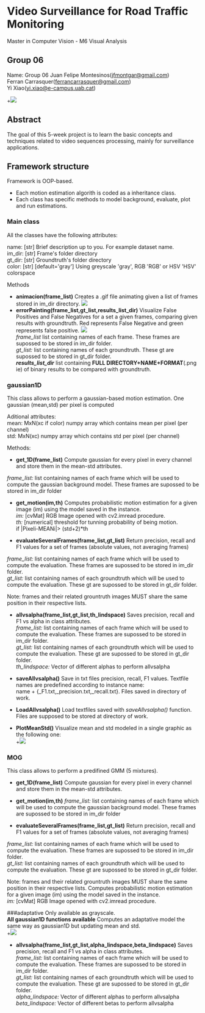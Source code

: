 # Video Surveillance for Road Traffic Monitoring
Master in Computer Vision - M6 Visual Analysis

## Group 06
Name: Group 06 
Juan Felipe Montesinos(jfmontgar@gmail.com)  
Ferran Carrasquer(ferrancarrasquer@gmail.com)  
Yi Xiao(yi.xiao@e-campus.uab.cat)  

+![](header.png)

## Abstract   
The goal of this 5-week project is to learn the basic concepts and techniques related to video sequences processing, mainly for surveillance applications.

## Framework structure
Framework is OOP-based.  
* Each motion estimation algorith is coded as a inheritance class.
* Each class has specific methods to model background, evaluate, plot and run estimations.

### Main class
All the classes have the following attributes:

name: [str] Brief description up to you. For example dataset name.  
im_dir: [str] Frame's folder directory  
gt_dir: [str] Groundtruth's folder directory  
color: [str] [default='gray'] Using greyscale 'gray', RGB 'RGB' or HSV 'HSV' colorspace

Methods

* **animacion(frame_list)**
Creates a .gif file animating given a list of frames stored in im_dir directory.
![](week2/fall_gif_gray_bueno.gif)  
* **errorPainting(frame_list,gt_list,results_list_dir)**
Visualize False Positives and False Negatives for a set a given frames, comparing given results with groundtruth. Red represents False Negative and green represents false positive.
![](errorPainting.png)  
*frame_list* list containing names of each frame. These frames are supossed to be stored in im_dir folder.  
*gt_list:* list containing names of each groundtruth. These gt are supossed to be stored in gt_dir folder.  
***results_list_dir*** list containing **FULL DIRECTORY+NAME+FORMAT**(.png ie) of binary results to be compared with groundtruth.  

### gaussian1D
This class allows to perform a gaussian-based motion estimation. One gaussian (mean,std) per pixel is computed

Aditional attributes:  
mean: MxN(xc if color) numpy array which contains mean per pixel (per channel)  
std:  MxN(xc) numpy array which contains std per pixel (per channel)  

Methods:  
* **get_1D(frame_list)**
Compute gaussian for every pixel in every channel and store them in the mean-std attributes.

*frame_list:* list containing names of each frame which will be used to compute the gaussian background model. These frames
are supossed to be stored in im_dir folder

* **get_motion(im,th)**
Computes probabilistic motion estimation for a given image (im) using the model saved in the instance.  
*im:* [cvMat] RGB Image opened with cv2.imread procedure.  
*th:* [numerical] threshold for tunning probability of being motion.  
		if |Pixeli-MEANi|> (std+2)*th 

* **evaluateSeveralFrames(frame_list,gt_list)**
Return precision, recall and F1 values for a set of frames (absolute values, not averaging frames)

*frame_list:* list containing names of each frame which will be used to compute the evaluation. These frames
are supossed to be stored in im_dir folder.  
*gt_list:* list containing names of each groundtruth which will be used to compute the evaluation. These gt
are supossed to be stored in gt_dir folder.  

Note: frames and their related grountruth images MUST share the same position in their respective lists.

* **allvsalpha(frame_list,gt_list,th_lindspace)**
Saves precision, recall and F1 vs alpha in class attributes.  
*frame_list:* list containing names of each frame which will be used to compute the evaluation. These frames
are supossed to be stored in im_dir folder.  
*gt_list:* list containing names of each groundtruth which will be used to compute the evaluation. These gt
are supossed to be stored in gt_dir folder.  
*th_lindspace:* Vector of different alphas to perform allvsalpha

* **saveAllvsalpha()**
Save in txt files precision, recall, F1 values. Textfile names are predefined according to instance name:  
name + {_F1.txt,_precision.txt,_recall.txt}. Files saved in directory of work.

* **LoadAllvsalpha()**
Load textfiles saved with *saveAllvsalpha()* function. Files are supposed to be stored at directory of work.
* **PlotMeanStd()**
Visualize mean and std modeled in a single graphic as the following one:  
+![](example.png)

### MOG
This class allows to perform a predifined GMM (5 mixtures).  
* **get_1D(frame_list)**
Compute gaussian for every pixel in every channel and store them in the mean-std attributes.  

* **get_motion(im,th)**
*frame_list:* list containing names of each frame which will be used to compute the gaussian background model. These frames
are supossed to be stored in im_dir folder  

* **evaluateSeveralFrames(frame_list,gt_list)**
Return precision, recall and F1 values for a set of frames (absolute values, not averaging frames)

*frame_list:* list containing names of each frame which will be used to compute the evaluation. These frames
are supossed to be stored in im_dir folder.  
*gt_list:* list containing names of each groundtruth which will be used to compute the evaluation. These gt
are supossed to be stored in gt_dir folder.  

Note: frames and their related grountruth images MUST share the same position in their respective lists.
Computes probabilistic motion estimation for a given image (im) using the model saved in the instance.  
*im:* [cvMat] RGB Image opened with cv2.imread procedure.  

###adaptative
Only available as grayscale.  
**All gaussian1D functions available**
Computes an adaptative model the same way as gaussian1D but updating mean and std.  
+![](example.png)
* **allvsalpha(frame_list,gt_list,alpha_lindspace,beta_lindspace)**
Saves precision, recall and F1 vs alpha in class attributes.  
*frame_list:* list containing names of each frame which will be used to compute the evaluation. These frames
are supossed to be stored in im_dir folder.  
*gt_list:* list containing names of each groundtruth which will be used to compute the evaluation. These gt
are supossed to be stored in gt_dir folder.  
*alpha_lindspace:* Vector of different alphas to perform allvsalpha  
*beta_lindspace:* Vector of different betas to perform allvsalpha  
